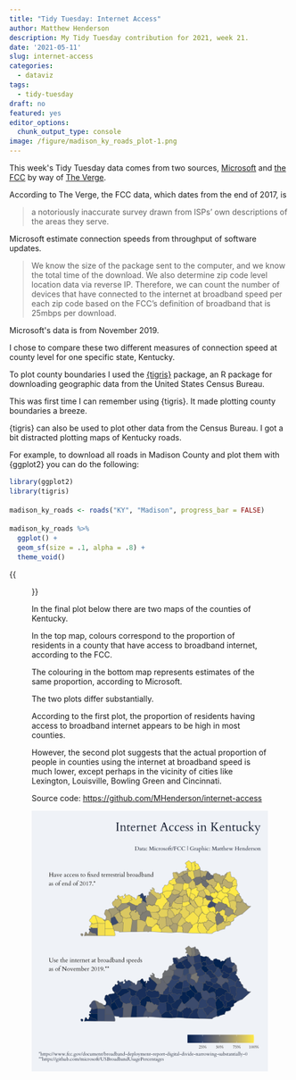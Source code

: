 ```yaml
---
title: "Tidy Tuesday: Internet Access"
author: Matthew Henderson
description: My Tidy Tuesday contribution for 2021, week 21.
date: '2021-05-11'
slug: internet-access
categories:
  - dataviz
tags:
  - tidy-tuesday
draft: no
featured: yes
editor_options: 
  chunk_output_type: console
image: /figure/madison_ky_roads_plot-1.png
---
```




This week's Tidy Tuesday data comes from two sources,
[Microsoft](https://github.com/microsoft/USBroadbandUsagePercentages)
and
[the FCC](https://www.fcc.gov/document/broadband-deployment-report-digital-divide-narrowing-substantially-0)
by way of
[The Verge](https://www.theverge.com/22418074/broadband-gap-america-map-county-microsoft-data).

According to The Verge,
the FCC data,
which dates from
the end of 2017,
is

> a notoriously inaccurate survey drawn from ISPs’
> own descriptions of the areas they serve.

Microsoft estimate
connection speeds
from throughput of
software updates.

> We know the size of the package sent to the computer,
> and we know the total time of the download. We also
> determine zip code level location data via reverse IP.
> Therefore, we can count the number of devices that have
> connected to the internet at broadband speed per each
> zip code based on the FCC’s definition of broadband
> that is 25mbps per download.

Microsoft's data is from
November 2019.

I chose
to compare these two
different measures
of connection speed
at county level
for one specific state,
Kentucky.

To plot county boundaries
I used the
[{tigris}](https://cran.r-project.org/web/packages/tigris/index.html)
package,
an R package
for downloading geographic data
from the
United States Census Bureau.

This was first time
I can remember
using {tigris}.
It made plotting
county boundaries
a breeze.

{tigris} can also
be used to plot
other data from the Census Bureau.
I got a bit
distracted plotting maps
of Kentucky roads.

For example,
to download all
roads in Madison County
and plot them with {ggplot2}
you can do the following:


```r
library(ggplot2)
library(tigris)

madison_ky_roads <- roads("KY", "Madison", progress_bar = FALSE)

madison_ky_roads %>%
  ggplot() +
  geom_sf(size = .1, alpha = .8) +
  theme_void()
```

{{<figure src="figure/madison_ky_roads_plot-1.png" alt="A plot of roads in Madison County, Kentucky." caption="Roads of Madison County, Ky." width="600">}}

In the final plot below there
are two maps of the
counties of Kentucky.

In the top map,
colours correspond
to the proportion of residents
in a county that have
access to broadband internet,
according to the FCC.

The colouring in the
bottom map
represents estimates
of the same proportion,
according to Microsoft.

The two plots
differ substantially.

According to the first plot,
the proportion of residents
having access to broadband internet
appears to be high
in most counties.

However,
the second plot
suggests that the
actual proportion
of people in counties
using the internet
at broadband speed
is much lower,
except perhaps in the vicinity
of cities like
Lexington,
Louisville,
Bowling Green
and Cincinnati.

Source code: https://github.com/MHenderson/internet-access

![A plot comparing different ways of measuring internet access for people living in Kentucky](https://raw.githubusercontent.com/MHenderson/internet-access/master/internet-access.png)
